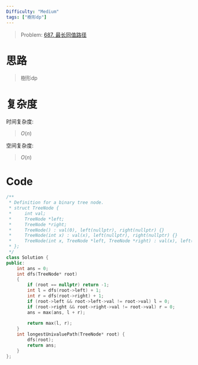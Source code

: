 ```yaml
---
Difficulty: "Medium"
tags: ["樹形dp"]
---
```


> Problem: [687. 最长同值路径](https://leetcode.cn/problems/longest-univalue-path/description/)

# 思路

> 樹形dp

# 复杂度

时间复杂度:
> $O(n)$

空间复杂度:
> $O(n)$



# Code
```C++
/**
 * Definition for a binary tree node.
 * struct TreeNode {
 *     int val;
 *     TreeNode *left;
 *     TreeNode *right;
 *     TreeNode() : val(0), left(nullptr), right(nullptr) {}
 *     TreeNode(int x) : val(x), left(nullptr), right(nullptr) {}
 *     TreeNode(int x, TreeNode *left, TreeNode *right) : val(x), left(left), right(right) {}
 * };
 */
class Solution {
public:
    int ans = 0;
    int dfs(TreeNode* root)
    {
        if (root == nullptr) return -1;
        int l = dfs(root->left) + 1;
        int r = dfs(root->right) + 1;
        if (root->left && root->left->val != root->val) l = 0;
        if (root->right && root->right->val != root->val) r = 0;
        ans = max(ans, l + r);
        
        return max(l, r);
    }
    int longestUnivaluePath(TreeNode* root) {
        dfs(root);
        return ans;
    }
};
```
  
